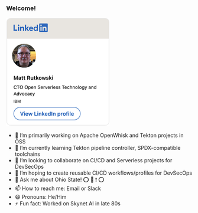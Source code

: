 ### Welcome!  

<!--
**mrutkows/mrutkows** is a ✨ _special_ ✨ repository because its `README.md` (this file) appears on your GitHub profile.

<div class="badge-base LI-profile-badge" data-locale="en_US" data-size="medium" data-theme="light" data-type="VERTICAL" data-vanity="matt-rutkowski-b5545b5" data-version="v1"><a class="badge-base__link LI-simple-link" href="https://www.linkedin.com/in/matt-rutkowski-b5545b5?trk=profile-badge">Matt Rutkowski</a></div>
-->


[![](./images/matt-linked-in-profile-card-comic-small.png)](https://www.linkedin.com/in/matt-rutkowski-b5545b5?trk=profile-badge)

- 🔭 I’m primarily working on Apache OpenWhisk and Tekton projects in OSS
- 🌱 I’m currently learning Tekton pipeline controller, SPDX-compatible toolchains
- 👯 I’m looking to collaborate on CI/CD and Serverless projects for DevSecOps
- 🤔 I’m hoping to create reusable CI/CD workflows/profiles for DevSecOps
- 💬 Ask me about Ohio State! :o: :raised_hands: :heavy_exclamation_mark: :o:
- 📫 How to reach me: Email or Slack
- 😄 Pronouns: He/Him
- ⚡ Fun fact: Worked on Skynet AI in late 80s
